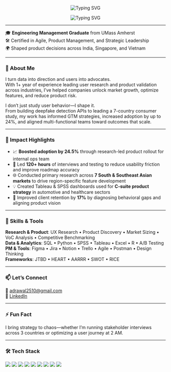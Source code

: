 <!-- Animated Greeting -->
<p align="center">
  <img src="https://readme-typing-svg.demolab.com?font=Fira+Code&weight=700&size=30&pause=1000&color=FFFFFF&center=true&vCenter=true&width=700&lines=✋+Hey+there!+Abhishek+here" alt="Typing SVG" />
</p>

<!-- Animated Role Line -->
<p align="center">
  <img src="https://readme-typing-svg.demolab.com?font=Fira+Code&weight=500&size=24&pause=1000&color=F97316&vCenter=true&width=1000&lines=Product+Strategist+•+UX+Researcher+•+Data+Storyteller" alt="Typing SVG" />
</p>

---

🎓 **Engineering Management Graduate** from UMass Amherst  
🛠 Certified in Agile, Product Management, and Strategic Leadership  
🌍 Shaped product decisions across India, Singapore, and Vietnam

---

### 🚀 About Me
I turn data into direction and users into advocates.  
With 1+ year of experience leading user research and product validation across industries, I’ve helped companies unlock market growth, optimize features, and reduce product risk.

I don’t just study user behavior—I shape it.  
From building deepfake detection APIs to leading a 7-country consumer study, my work has informed GTM strategies, increased adoption by up to 24%, and aligned multi-functional teams toward outcomes that scale.

---

### 🧠 Impact Highlights
- 📈 **Boosted adoption by 24.5%** through research-led product rollout for internal ops team  
- 🧪 Led **120+ hours** of interviews and testing to reduce usability friction and improve roadmap accuracy  
- 🌐 Conducted primary research across **7 South & Southeast Asian markets** to drive region-specific feature development  
- 💡 Created Tableau & SPSS dashboards used for **C-suite product strategy** in automotive and healthcare sectors  
- 🔁 Improved client retention by **17%** by diagnosing behavioral gaps and aligning product vision

---

### 🧰 Skills & Tools
**Research & Product**: UX Research • Product Discovery • Market Sizing • VoC Analysis • Competitive Benchmarking  
**Data & Analytics**: SQL • Python • SPSS • Tableau • Excel • R • A/B Testing  
**PM & Tools**: Figma • Jira • Notion • Trello • Agile • Postman • Design Thinking  
**Frameworks**: JTBD • HEART • AARRR • SWOT • RICE

---

### 📫 Let’s Connect
📧 [adrawal2510@gmail.com](mailto:adrawal2510@gmail.com)  
🔗 [LinkedIn](https://www.linkedin.com/in/abhishek-rawal-2510/)

---

### ⚡ Fun Fact
I bring strategy to chaos—whether I’m running stakeholder interviews across 3 countries or optimizing a user journey at 2 AM.

---

### 🛠️ Tech Stack

<p align="left">
  <img src="https://img.shields.io/badge/Python-3776AB?style=for-the-badge&logo=python&logoColor=white"/>
  <img src="https://img.shields.io/badge/SQL-336791?style=for-the-badge&logo=postgresql&logoColor=white"/>
  <img src="https://img.shields.io/badge/SPSS-003B71?style=for-the-badge&logo=ibm&logoColor=white"/>
  <img src="https://img.shields.io/badge/Tableau-E97627?style=for-the-badge&logo=Tableau&logoColor=white"/>
  <img src="https://img.shields.io/badge/Excel-217346?style=for-the-badge&logo=microsoft-excel&logoColor=white"/>
  <img src="https://img.shields.io/badge/Figma-F24E1E?style=for-the-badge&logo=figma&logoColor=white"/>
  <img src="https://img.shields.io/badge/Jira-0052CC?style=for-the-badge&logo=jira&logoColor=white"/>
  <img src="https://img.shields.io/badge/Notion-000000?style=for-the-badge&logo=notion&logoColor=white"/>
  <img src="https://img.shields.io/badge/Postman-FF6C37?style=for-the-badge&logo=postman&logoColor=white"/>
</p>
